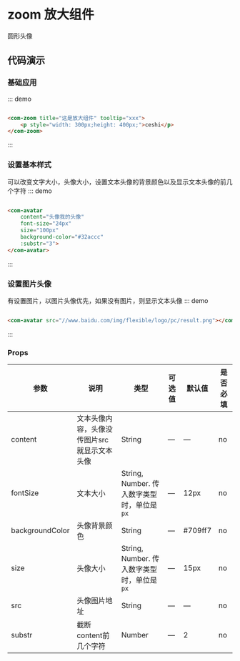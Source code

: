 
# zoom 放大组件

圆形头像

## 代码演示

### 基础应用
::: demo
```html

<com-zoom title="这是放大组件" tooltip="xxx">
    <p style="width: 300px;height: 400px;">ceshi</p>
</com-zoom>

```
:::

### 设置基本样式
可以改变文字大小，头像大小，设置文本头像的背景颜色以及显示文本头像的前几个字符
::: demo
```html

<com-avatar 
    content="头像我的头像" 
    font-size="24px" 
    size="100px" 
    background-color="#32accc" 
    :substr="3">
</com-avatar>

```
:::

### 设置图片头像
有设置图片，以图片头像优先，如果没有图片，则显示文本头像
::: demo
```html

<com-avatar src="//www.baidu.com/img/flexible/logo/pc/result.png"></com-avatar>

```
:::


### Props

| 参数 | 说明 | 类型 | 可选值 | 默认值 | 是否必填 |
| ---- | -------------- | ------ |------- | -------- | --- |
| content | 文本头像内容，头像没传图片src就显示文本头像 | String | — | — | no |
| fontSize | 文本大小 | String, Number. 传入数字类型时，单位是`px` | — | 12px | no |
| backgroundColor | 头像背景颜色 | String | — | #709ff7 | no |
| size | 头像大小 | String, Number. 传入数字类型时，单位是`px` | — | 15px | no |
| src | 头像图片地址 | String | — | — | no |
| substr | 截断content前几个字符 | Number | — | 2 | no |
